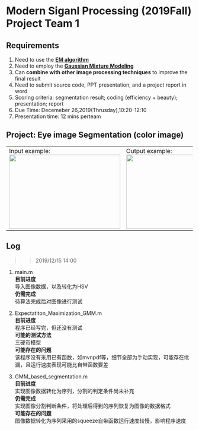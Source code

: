# Modern Siganl Processing (2019Fall) Project Team 1

## Requirements
1. Need to use the <b>[EM algorithm](https://en.wikipedia.org/wiki/Expectation%E2%80%93maximization_algorithm)</b>
2. Need to employ the <b>[Gaussian Mixture Modeling](https://brilliant.org/wiki/gaussian-mixture-model/)</b>
3. Can <b>combine with other image processing techniques</b> to improve the final result
4. Need to submit source code, PPT presentation, and a project report in word
5. Scoring criteria: segmentation result; coding (efficiency + beauty); presentation; report
6. Due Time: Decemeber 26,2019(Thrusday),10:20-12:10
7. Presentation time: 12 mins perteam 

## Project: Eye image Segmentation (color image)

<html>
    <table style="margin-left: auto; margin-right: auto;">
        <tr>
            <td>
                <!--left column-->
                Input example:
                <img src = "https://github.com/zjumhy97/MSP_Fa19_Proj_Team_1/blob/master/pic/Input_sample.jpg" width = "300" height="200" aligned = centering>
            </td>
            <td>
                <!--rightcolumn-->
                Output example:
                <img src = "https://github.com/zjumhy97/MSP_Fa19_Proj_Team_1/blob/master/pic/Output_sample.jpg" width = "300" height="200" aligned = centerng>
            </td>
        </tr>
    </table>
</html>

## Log
>>2019/12/15 14:00
1. main.m  \
<b>目前进度</b>\
导入图像数据，以及转化为HSV\
<b>仍需完成</b>\
待算法完成后对图像进行测试

1. Expectatiton_Maximization_GMM.m \
<b>目前进度</b>\
程序已经写完，但还没有测试\
<b>可能的测试方法</b>\
三硬币模型\
<b>可能存在的问题</b>\
该程序没有采用已有函数，如mvnpdf等，细节全部为手动实现，可能存在纰漏，且运行速度表现可能比自带函数要差

2. GMM_based_segmentation.m \
<b>目前进度</b>\
实现图像数据转化为序列，分割的判定条件尚未补充\
<b>仍需完成</b>\
实现图像分割判断条件，将处理后得到的序列恢复为图像的数据格式\
<b>可能存在的问题</b>\
图像数据转化为序列采用的squeeze自带函数运行速度较慢，影响程序速度


























